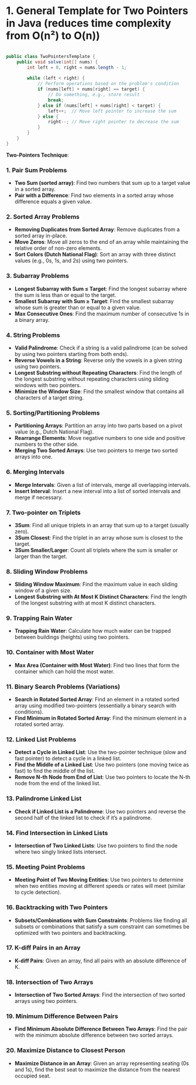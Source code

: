 # 1. General Template for Two Pointers in Java (reduces time complexity from O(n²) to O(n))

```Java

public class TwoPointersTemplate {
    public void solve(int[] nums) {
        int left = 0, right = nums.length - 1;
        
        while (left < right) {
            // Perform operations based on the problem's condition
            if (nums[left] + nums[right] == target) {
                // Do something, e.g., store result
                break;
            } else if (nums[left] + nums[right] < target) {
                left++;  // Move left pointer to increase the sum
            } else {
                right--; // Move right pointer to decrease the sum
            }
        }
    }
}

```

**Two-Pointers Technique**:

### 1. **Pair Sum Problems**
   - **Two Sum (sorted array)**: Find two numbers that sum up to a target value in a sorted array.
   - **Pair with a Difference**: Find two elements in a sorted array whose difference equals a given value.

### 2. **Sorted Array Problems**
   - **Removing Duplicates from Sorted Array**: Remove duplicates from a sorted array in-place.
   - **Move Zeros**: Move all zeros to the end of an array while maintaining the relative order of non-zero elements.
   - **Sort Colors (Dutch National Flag)**: Sort an array with three distinct values (e.g., 0s, 1s, and 2s) using two pointers.
   
### 3. **Subarray Problems**
   - **Longest Subarray with Sum ≤ Target**: Find the longest subarray where the sum is less than or equal to the target.
   - **Smallest Subarray with Sum ≥ Target**: Find the smallest subarray whose sum is greater than or equal to a given value.
   - **Max Consecutive Ones**: Find the maximum number of consecutive 1s in a binary array.
   
### 4. **String Problems**
   - **Valid Palindrome**: Check if a string is a valid palindrome (can be solved by using two pointers starting from both ends).
   - **Reverse Vowels in a String**: Reverse only the vowels in a given string using two pointers.
   - **Longest Substring without Repeating Characters**: Find the length of the longest substring without repeating characters using sliding windows with two pointers.
   - **Minimize the Window Size**: Find the smallest window that contains all characters of a target string.

### 5. **Sorting/Partitioning Problems**
   - **Partitioning Arrays**: Partition an array into two parts based on a pivot value (e.g., Dutch National Flag).
   - **Rearrange Elements**: Move negative numbers to one side and positive numbers to the other side.
   - **Merging Two Sorted Arrays**: Use two pointers to merge two sorted arrays into one.

### 6. **Merging Intervals**
   - **Merge Intervals**: Given a list of intervals, merge all overlapping intervals.
   - **Insert Interval**: Insert a new interval into a list of sorted intervals and merge if necessary.

### 7. **Two-pointer on Triplets**
   - **3Sum**: Find all unique triplets in an array that sum up to a target (usually zero).
   - **3Sum Closest**: Find the triplet in an array whose sum is closest to the target.
   - **3Sum Smaller/Larger**: Count all triplets where the sum is smaller or larger than the target.

### 8. **Sliding Window Problems**
   - **Sliding Window Maximum**: Find the maximum value in each sliding window of a given size.
   - **Longest Substring with At Most K Distinct Characters**: Find the length of the longest substring with at most K distinct characters.

### 9. **Trapping Rain Water**
   - **Trapping Rain Water**: Calculate how much water can be trapped between buildings (heights) using two pointers.

### 10. **Container with Most Water**
   - **Max Area (Container with Most Water)**: Find two lines that form the container which can hold the most water.

### 11. **Binary Search Problems (Variations)**
   - **Search in Rotated Sorted Array**: Find an element in a rotated sorted array using modified two-pointers (essentially a binary search with conditions).
   - **Find Minimum in Rotated Sorted Array**: Find the minimum element in a rotated sorted array.
   
### 12. **Linked List Problems**
   - **Detect a Cycle in Linked List**: Use the two-pointer technique (slow and fast pointer) to detect a cycle in a linked list.
   - **Find the Middle of a Linked List**: Use two pointers (one moving twice as fast) to find the middle of the list.
   - **Remove N-th Node from End of List**: Use two pointers to locate the N-th node from the end of the linked list.

### 13. **Palindrome Linked List**
   - **Check if Linked List is a Palindrome**: Use two pointers and reverse the second half of the linked list to check if it’s a palindrome.

### 14. **Find Intersection in Linked Lists**
   - **Intersection of Two Linked Lists**: Use two pointers to find the node where two singly linked lists intersect.

### 15. **Meeting Point Problems**
   - **Meeting Point of Two Moving Entities**: Use two pointers to determine when two entities moving at different speeds or rates will meet (similar to cycle detection).

### 16. **Backtracking with Two Pointers**
   - **Subsets/Combinations with Sum Constraints**: Problems like finding all subsets or combinations that satisfy a sum constraint can sometimes be optimized with two pointers and backtracking.

### 17. **K-diff Pairs in an Array**
   - **K-diff Pairs**: Given an array, find all pairs with an absolute difference of K.

### 18. **Intersection of Two Arrays**
   - **Intersection of Two Sorted Arrays**: Find the intersection of two sorted arrays using two pointers.

### 19. **Minimum Difference Between Pairs**
   - **Find Minimum Absolute Difference Between Two Arrays**: Find the pair with the minimum absolute difference between two sorted arrays.

### 20. **Maximize Distance to Closest Person**
   - **Maximize Distance in an Array**: Given an array representing seating (0s and 1s), find the best seat to maximize the distance from the nearest occupied seat.

